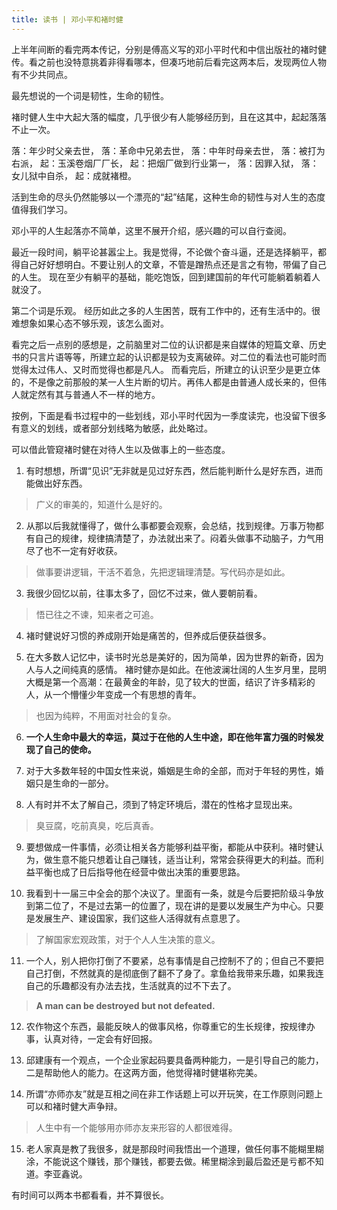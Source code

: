 ```yaml
---
title: 读书 | 邓小平和褚时健
---
```

上半年间断的看完两本传记，分别是傅高义写的邓小平时代和中信出版社的褚时健传。看之前也没特意挑着非得看哪本，但凑巧地前后看完这两本后，发现两位人物有不少共同点。

最先想说的一个词是韧性，生命的韧性。

褚时健人生中大起大落的幅度，几乎很少有人能够经历到，且在这其中，起起落落不止一次。

落：年少时父亲去世，
落：革命中兄弟去世，
落：中年时母亲去世，
落：被打为右派，
起：玉溪卷烟厂厂长，
起：把烟厂做到行业第一，
落：因罪入狱，
落：女儿狱中自杀，
起：成就褚橙。

活到生命的尽头仍然能够以一个漂亮的“起”结尾，这种生命的韧性与对人生的态度值得我们学习。

邓小平的人生起落亦不简单，这里不展开介绍，感兴趣的可以自行查阅。

最近一段时间，躺平论甚嚣尘上。我是觉得，不论做个奋斗逼，还是选择躺平，都得自己好好想明白。不要让别人的文章，不管是蹭热点还是言之有物，带偏了自己的人生。
现在至少有躺平的基础，能吃饱饭，回到建国前的年代可能躺着躺着人就没了。

第二个词是乐观。
经历如此之多的人生困苦，既有工作中的，还有生活中的。很难想象如果心态不够乐观，该怎么面对。

看完之后一点别的感想是，之前脑里对二位的认识都是来自媒体的短篇文章、历史书的只言片语等等，所建立起的认识都是较为支离破碎。对二位的看法也可能时而觉得太过伟人、又时而觉得也都是凡人。
而看完后，所建立的认识至少是更立体的，不是像之前那般的某一人生片断的切片。再伟人都是由普通人成长来的，但伟人就定然有其与普通人不一样的地方。

按例，下面是看书过程中的一些划线，邓小平时代因为一季度读完，也没留下很多有意义的划线，或者部分划线略为敏感，此处略过。

可以借此管窥褚时健在对待人生以及做事上的一些态度。

1. 有时想想，所谓“见识”无非就是见过好东西，然后能判断什么是好东西，进而能做出好东西。
> 广义的审美的，知道什么是好的。

2. 从那以后我就懂得了，做什么事都要会观察，会总结，找到规律。万事万物都有自己的规律，规律搞清楚了，办法就出来了。闷着头做事不动脑子，力气用尽了也不一定有好收获。
> 做事要讲逻辑，干活不着急，先把逻辑理清楚。写代码亦是如此。

3. 我很少回忆以前，往事太多了，回忆不过来，做人要朝前看。
> 悟已往之不谏，知来者之可追。

4. 褚时健说好习惯的养成刚开始是痛苦的，但养成后便获益很多。

5. 在大多数人记忆中，读书时光总是美好的，因为简单，因为世界的新奇，因为人与人之间纯真的感情。
   褚时健亦是如此。在他波澜壮阔的人生岁月里，昆明大概是第一个高潮：在最黄金的年龄，见了较大的世面，结识了许多精彩的人，从一个懵懂少年变成一个有思想的青年。
> 也因为纯粹，不用面对社会的复杂。

6. **一个人生命中最大的幸运，莫过于在他的人生中途，即在他年富力强的时候发现了自己的使命。**

7. 对于大多数年轻的中国女性来说，婚姻是生命的全部，而对于年轻的男性，婚姻只是生命的一部分。

8. 人有时并不太了解自己，须到了特定环境后，潜在的性格才显现出来。
> 臭豆腐，吃前真臭，吃后真香。

9. 要想做成一件事情，必须让相关各方能够利益平衡，都能从中获利。褚时健认为，做生意不能只想着让自己赚钱，适当让利，常常会获得更大的利益。而利益平衡也成了日后指导他在经营中做出决策的重要思路。

10. 我看到十一届三中全会的那个决议了。里面有一条，就是今后要把阶级斗争放到第二位了，不是过去第一的位置了，现在讲的是要以发展生产为中心。只要是发展生产、建设国家，我们这些人活得就有点意思了。
> 了解国家宏观政策，对于个人人生决策的意义。

11. 一个人，别人把你打倒了不要紧，总有事情是自己控制不了的；但自己不要把自己打倒，不然就真的是彻底倒了翻不了身了。拿鱼给我带来乐趣，如果我连自己的乐趣都没有办法去找，生活就真的过不下去了。
> **A man can be destroyed but not defeated.** 

12. 农作物这个东西，最能反映人的做事风格，你尊重它的生长规律，按规律办事，认真对待，一定会有好回报。

13. 邱建康有一个观点，一个企业家起码要具备两种能力，一是引导自己的能力，二是帮助他人的能力。在这两方面，他觉得褚时健堪称完美。

14. 所谓“亦师亦友”就是互相之间在非工作话题上可以开玩笑，在工作原则问题上可以和褚时健大声争辩。
> 人生中有一个能够用亦师亦友来形容的人都很难得。

15. 老人家真是教了我很多，就是那段时间我悟出一个道理，做任何事不能糊里糊涂，不能说这个赚钱，那个赚钱，都要去做。稀里糊涂到最后盈还是亏都不知道。李亚鑫说。


有时间可以两本书都看看，并不算很长。
